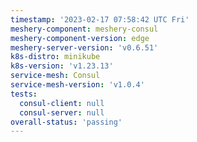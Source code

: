 ```yaml
---
timestamp: '2023-02-17 07:58:42 UTC Fri'
meshery-component: meshery-consul
meshery-component-version: edge
meshery-server-version: 'v0.6.51'
k8s-distro: minikube
k8s-version: 'v1.23.13'
service-mesh: Consul
service-mesh-version: 'v1.0.4'
tests:
  consul-client: null
  consul-server: null
overall-status: 'passing'
---
```

